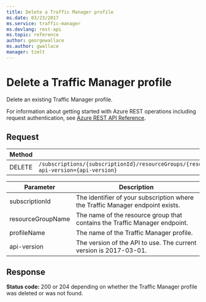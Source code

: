 ```yaml
---
title: Delete a Traffic Manager profile
ms.date: 03/23/2017
ms.service: traffic-manager
ms.devlang: rest-api
ms.topic: reference
author: georgewallace
ms.author: gwallace
manager: timlt
---
```

# Delete a Traffic Manager profile
Delete an existing Traffic Manager profile.  

For information about getting started with Azure REST operations including request authentication, see [Azure REST API Reference](../../index.md).

## Request  

|Method|Request URI|  
|------------|-----------------|  
|DELETE|`/subscriptions/{subscriptionId}/resourceGroups/{resourceGroupName}/providers/Microsoft.Network/trafficManagerProfiles/{profileName}?api-version={api-version}`|  
  
| Parameter | Description |
| --------- | ----------- |
| subscriptionId | The identifier of your subscription where the Traffic Manager endpoint exists. |
| resourceGroupName | The name of the resource group that contains the Traffic Manager endpoint. |
| profileName | The name of the Traffic Manager profile.|
| api-version | The version of the API to use. The current version is 2017-03-01. | 

## Response  
 **Status code:** 200 or 204 depending on whether the Traffic Manager profile was deleted or was not found.
